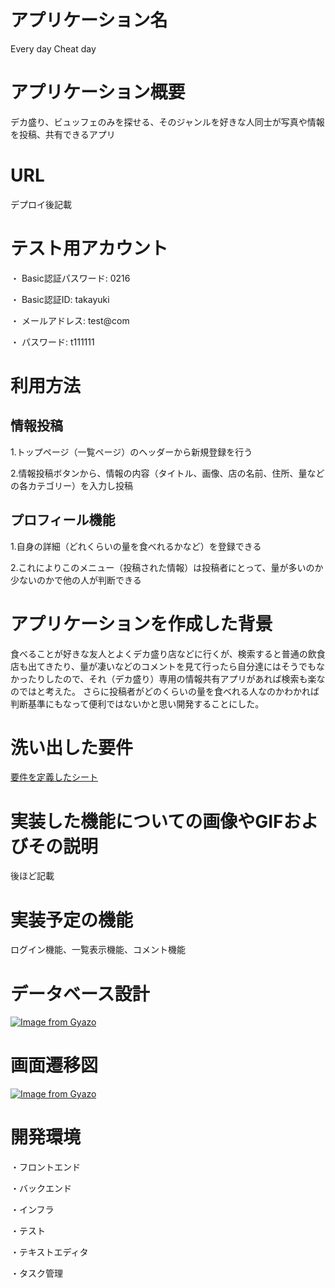 # アプリケーション名　

Every day Cheat day

# アプリケーション概要

デカ盛り、ビュッフェのみを探せる、そのジャンルを好きな人同士が写真や情報を投稿、共有できるアプリ

# URL

デプロイ後記載

# テスト用アカウント

・ Basic認証パスワード: 0216

・ Basic認証ID: takayuki

・ メールアドレス: test@com

・ パスワード: t111111

# 利用方法

## 情報投稿

1.トップページ（一覧ページ）のヘッダーから新規登録を行う

2.情報投稿ボタンから、情報の内容（タイトル、画像、店の名前、住所、量などの各カテゴリー）を入力し投稿

## プロフィール機能
1.自身の詳細（どれくらいの量を食べれるかなど）を登録できる

2.これによりこのメニュー（投稿された情報）は投稿者にとって、量が多いのか少ないのかで他の人が判断できる

# アプリケーションを作成した背景
食べることが好きな友人とよくデカ盛り店などに行くが、検索すると普通の飲食店も出てきたり、量が凄いなどのコメントを見て行ったら自分達にはそうでもなかったりしたので、それ（デカ盛り）専用の情報共有アプリがあれば検索も楽なのではと考えた。
さらに投稿者がどのくらいの量を食べれる人なのかわかれば判断基準にもなって便利ではないかと思い開発することにした。

# 洗い出した要件

[要件を定義したシート](https://docs.google.com/spreadsheets/d/1rzNZn0oVUPt1KzfWtXyVZMwxy8GU1aPIqWGFCv6tAzI/edit#gid=982722306)

# 実装した機能についての画像やGIFおよびその説明
後ほど記載

# 実装予定の機能
ログイン機能、一覧表示機能、コメント機能

# データベース設計

[![Image from Gyazo](https://i.gyazo.com/e4059ff76a9a6422b3d44f3ffab52d42.png)](https://gyazo.com/e4059ff76a9a6422b3d44f3ffab52d42)

# 画面遷移図
[![Image from Gyazo](https://i.gyazo.com/8b88dc8e86de54cf205d00f3e3ce1175.png)](https://gyazo.com/8b88dc8e86de54cf205d00f3e3ce1175)

# 開発環境
・フロントエンド

・バックエンド

・インフラ

・テスト

・テキストエディタ

・タスク管理
